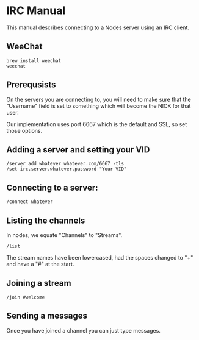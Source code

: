 # IRC Manual

This manual describes connecting to a Nodes server using an IRC client.

## WeeChat

```
brew install weechat
weechat
```

## Prerequsists

On the servers you are connecting to, you will need to make sure that the "Username"
field is set to something which will become the NICK for that user.

Our implementation uses port 6667 which is the default and SSL, so set those options.


## Adding a server and setting your VID
```
/server add whatever whatever.com/6667 -tls
/set irc.server.whatever.password "Your VID"
```

## Connecting to a server:

```
/connect whatever
```

## Listing the channels

In nodes, we equate "Channels" to "Streams".

```
/list
```
The stream names have been lowercased, had the spaces changed to "+" and have a "#" at the start.

## Joining a stream

```
/join #welcome
```

## Sending a messages

Once you have joined a channel you can just type messages.